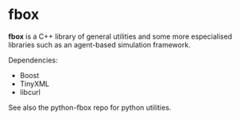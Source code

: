 # fbox

**fbox** is a C++ library of general utilities and some more especialised libraries such as an agent-based simulation framework.

Dependencies:
* Boost
* TinyXML
* libcurl

See also the python-fbox repo for python utilities.


